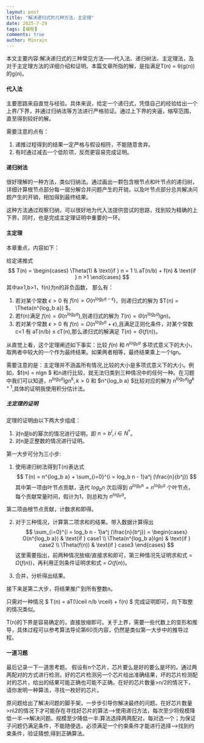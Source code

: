 ```yaml
---
layout: post
title: "解决递归式的几种方法，主定理"
date: 2025-7-29
tags: [编程]
comments: true
author: Minrain
---
```

本文主要内容:解决递归式的三种常见方法——代入法、递归树法、主定理法，及对于主定理方法的详细介绍和证明。本篇文章所指的解，是指满足T(n) = θ(g(n))的g(n)。

#### 代入法
主要思路来自直觉与经验。具体来说，给定一个递归式，凭借自己的经验给出一个上界/下界，并通过归纳法等方法进行严格验证。通过上下界的夹逼，缩窄范围，直至得到较好的解。

需要注意的点有：
1. 递推过程得到的结果一定严格与假设相符，不能随意舍弃。
2. 有时通过减去一个低阶项，反而更容易完成证明。

#### 递归树法
很好理解的一种方法，类似归纳法。通过画出一颗包含根节点和叶节点的递归树，详细计算根节点部分每一层分解合并问题产生的开销，以及叶节点部分总共解决问题产生的开销，相加得到最终结果。

这种方法通过观察归纳，可以很好地为代入法提供尝试的思路，找到较为精确的上下界，同时，也是完成主定理证明中重要的一环。

#### 主定理
本章重点，内容如下：

给定递推式
$$ T(n) = \begin{cases}
   \Theta(1) & \text{if } n = 1 \\
   aT(n/b) + f(n) & \text{if } n >1
   \end{cases} 
$$
其中a≥1,b>1，f(n)为n的非负函数，
那么有：
1. 若对某个常数 $\epsilon > 0$ 有 $f(n) = O(n^{log_b a - \epsilon})$，则递归式的解为 $T(n) = \Theta(n^{log_b a}) $。
2. 若f(n)满足 $f(n) = \Theta(n^{log_b a})$,则递归式的解为 $T(n) = \Theta(n^{log_b a}lgn)$。
3. 若对某个常数 $\epsilon > 0$ 有 $f(n) = \Omega(n^{log_b a} + \epsilon)$,且满足正则化条件，对某个常数 c<1 有 aT(n/b) ≤ cT(n),那么递归式的解满足 $T(n) = \Theta (f(n))$。

从直觉上看，这个定理阐述如下事实：比较 $f(n)$ 和 $n^{log_b a}$ 多项式意义下的大小，取两者中较大的一个作为最终结果。如果两者相等，最终结果乘上一个lgn。

需要注意的是：主定理并不涵盖所有情况,比较的大小是多项式意义下的大小。例如，$f(n) = nlgn $ 和n进行比较，就无法归类到三种情况中的任何一种。在习题中我们可以知道，$n^{log_b a}lgn^k,k>0$ 和 $n^{log_b a} $比较对应的解为 $n^{log_b a}lg^{k+1}$,具体的证明我使用积分估计法。
 
##### 主定理的证明
定理的证明由以下两大步组成：
1. 对n是b的幂次的情况进行证明，即 $n = b^i,i ∈ N^*$。
2. 对n是正整数的情况进行证明。

第一大步可分为三小步:
1. 使用递归树法得到T(n)表达式 
$$ T(n) = n^{log_b a} + \sum_{i=0}^{i = log_b n - 1}a^j (\frac{n}{b^j}) $$
其中第一项由叶节点贡献，迭代 $log_b n$ 次后得到 $a^{log_b n} = n^{log_b a}$ 个叶节点，每个贡献常量时间，假计为1，则总和为 $n^{log_b a}$。

第二项由根节点贡献，计数求和即得。

2. 对于三种情况，计算第二项求和的结果。带入数据计算得出
$$
\sum_{i=0}^{i = log_b n - 1}a^j (\frac{n}{b^j}) = \begin{cases}
O(n^{log_b a}) & \text{if } case1 \\  
\Theta(n^{log_b a}lgn) & \text{if } case2 \\
\Theta(f(n)) & \text{if } case3
\end{cases}
$$
这里需要指出，前两种情况放缩/直接求和即可，第三种情况先证明求和式 = $\Omega(f(n))$，再利用正则条件证明求和式 = $O(f(n))$。 

3. 合并，分析得出结果。

接下来是第二大步，将结果推广到所有整数n。

只需对一种情况 $ T(n) = aT(\lceil n/b \rceil) + f(n) $ 完成证明即可，向下取整的情况类似。

T(n)的下界是容易确定的，直接放缩即可。关于上界，需要一些代数上的变形和推导，具体过程可以参考算法导论第60页内容，仍然是类似第一大步中的推导过程。

#### 一道习题
最后记录一下一道思考题。
假设有n个芯片，芯片要么是好的要么是坏的。通过两两配对的方式进行检测，好的芯片检测另一个芯片给出准确结果，坏的芯片检测配对的芯片，给出的结果可能正确也可能不正确。在好的芯片数量>n/2的情况下，请你发明一种算法，寻找一枚好的芯片。

原问题给出了解决问题的脚手架，一步步引导你解决最终的问题。在好芯片数量>n\2的情况下才可能存在寻找好芯片的算法-->使用递归方法，每次至少将规模降低一半-->解决问题。规模至少降低一半:算法选择两两配对，每对选一个；为保证子问题仍满足条件，不能随便选，必须满足一个约束条件才能进行选择-->找到约束条件，验证猜想,得到正确算法。


